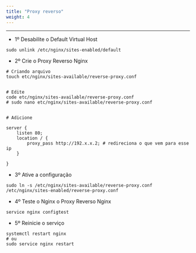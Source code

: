 ```yaml
---
title: "Proxy reverso"
weight: 4
---
```


---

- 1º Desabilite o Default Virtual Host

```shell
sudo unlink /etc/nginx/sites-enabled/default
```

- 2º Crie o Proxy Reverso Nginx

```shell
# Criando arquivo
touch etc/nginx/sites-available/reverse-proxy.conf


# Edite 
code etc/nginx/sites-available/reverse-proxy.conf
# sudo nano etc/nginx/sites-available/reverse-proxy.conf


# Adicione 

server {
    listen 80;
    location / {
        proxy_pass http://192.x.x.2; # redireciona o que vem para esse ip
    }

}
```

- 3º Ative a configuração

```shell
sudo ln -s /etc/nginx/sites-available/reverse-proxy.conf /etc/nginx/sites-enabled/reverse-proxy.conf
```

- 4º  Teste o Nginx o Proxy Reverso Nginx

```shell
service nginx configtest
```

- 5º Reinicie o serviço

```shell
systemctl restart nginx
# ou
sudo service nginx restart
```
